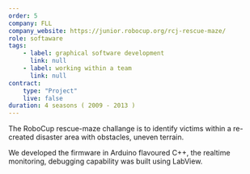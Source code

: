 ```yaml
---
order: 5
company: FLL
company_website: https://junior.robocup.org/rcj-rescue-maze/
role: softaware
tags: 
    - label: graphical software development
      link: null
    - label: working within a team
      link: null
contract:
    type: "Project"
    live: false
duration: 4 seasons ( 2009 - 2013 )
---
```

The RoboCup rescue-maze challange is to identify victims within a re-created disaster area with obstacles, uneven terrain.

We developed the firmware in Arduino flavoured C++, the realtime monitoring, debugging capability was built using LabView.